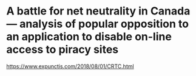 # A battle for net neutrality in Canada — analysis of popular opposition to an application to disable on-line access to piracy sites

https://www.expunctis.com/2018/08/01/CRTC.html